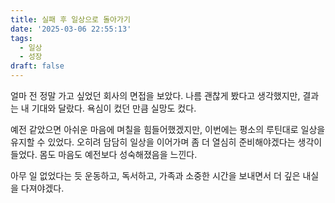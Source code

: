 ```yaml
---
title: 실패 후 일상으로 돌아가기
date: '2025-03-06 22:55:13'
tags:
  - 일상
  - 성장
draft: false
---
```


얼마 전 정말 가고 싶었던 회사의 면접을 보았다. 나름 괜찮게 봤다고 생각했지만, 결과는 내 기대와 달랐다. 욕심이 컸던 만큼 실망도 컸다.

예전 같았으면 아쉬운 마음에 며칠을 힘들어했겠지만, 이번에는 평소의 루틴대로 일상을 유지할 수 있었다. 오히려 담담히 일상을 이어가며 좀 더 열심히 준비해야겠다는 생각이 들었다. 몸도 마음도 예전보다 성숙해졌음을 느낀다.

아무 일 없었다는 듯 운동하고, 독서하고, 가족과 소중한 시간을 보내면서 더 깊은 내실을 다져야겠다.
